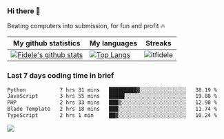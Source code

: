 ### Hi there 👋
<p>Beating computers into submission, for fun and profit 🔥</p>

|My github statistics|My languages|Streaks|
|-|-|-|
|[![Fidele's github stats](https://github-readme-stats.vercel.app/api?username=itfidele&count_private=true&show_icons=true&theme=dark&hide_title=true)](https://github.com/itfidele)|[![Top Langs](https://github-readme-stats.vercel.app/api/top-langs/?username=itfidele&show_icons=true&langs_count=8&theme=dark&layout=compact&hide_title=true)](https://github.com/itfidele)|![itfidele](https://github-readme-streak-stats.herokuapp.com/?user=itfidele&theme=dark)

### Last 7 days coding time in brief
<!--START_SECTION:waka-->

```txt
Python           7 hrs 31 mins   █████████▓░░░░░░░░░░░░░░░   38.19 %
JavaScript       3 hrs 55 mins   █████░░░░░░░░░░░░░░░░░░░░   19.88 %
PHP              2 hrs 33 mins   ███▒░░░░░░░░░░░░░░░░░░░░░   12.98 %
Blade Template   2 hrs 18 mins   ███░░░░░░░░░░░░░░░░░░░░░░   11.74 %
TypeScript       2 hrs 1 min     ██▓░░░░░░░░░░░░░░░░░░░░░░   10.24 %
```

<!--END_SECTION:waka-->

![](https://komarev.com/ghpvc/?username=itfidele)
